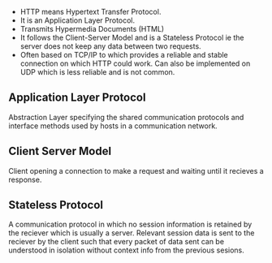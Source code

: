 - HTTP means Hypertext Transfer Protocol.
- It is an Application Layer Protocol.
- Transmits Hypermedia Documents (HTML)
- It follows the Client-Server Model and is a Stateless Protocol ie the server does not keep any data between two requests.
- Often based on TCP/IP to which provides a reliable and stable connection on which HTTP could work. Can also be implemented on UDP which is less reliable and is not common.

## Application Layer Protocol
Abstraction Layer specifying the shared communication protocols and interface methods used by hosts in a communication network.
## Client Server Model
Client opening a connection to make a request and waiting until it recieves a response.
## Stateless Protocol
A communication protocol in which no session information is retained by the reciever which is usually a server. Relevant session data is sent to the reciever by the client such that every packet of data sent can be understood in isolation without context info from the previous sesions.